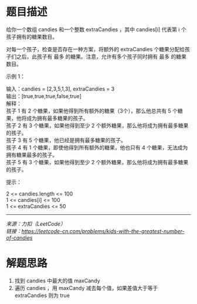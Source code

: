 # 题目描述
给你一个数组 candies 和一个整数 extraCandies ，其中 candies[i] 代表第 i 个孩子拥有的糖果数目。  

对每一个孩子，检查是否存在一种方案，将额外的 extraCandies 个糖果分配给孩子们之后，此孩子有 最多 的糖果。注意，允许有多个孩子同时拥有 最多 的糖果数目。  

示例 1：  

输入：candies = [2,3,5,1,3], extraCandies = 3  
输出：[true,true,true,false,true]   
解释：  
孩子 1 有 2 个糖果，如果他得到所有额外的糖果（3个），那么他总共有 5 个糖果，他将成为拥有最多糖果的孩子。  
孩子 2 有 3 个糖果，如果他得到至少 2 个额外糖果，那么他将成为拥有最多糖果的孩子。  
孩子 3 有 5 个糖果，他已经是拥有最多糖果的孩子。  
孩子 4 有 1 个糖果，即使他得到所有额外的糖果，他也只有 4 个糖果，无法成为拥有糖果最多的孩子。  
孩子 5 有 3 个糖果，如果他得到至少 2 个额外糖果，那么他将成为拥有最多糖果的孩子。  

提示：  

2 <= candies.length <= 100  
1 <= candies[i] <= 100  
1 <= extraCandies <= 50  

-------------------------------
*来源：力扣（LeetCode）*  
*链接：https://leetcode-cn.com/problems/kids-with-the-greatest-number-of-candies*

# 解题思路
1. 找到 candies 中最大的值 maxCandy
2. 遍历 candies ，用 maxCandy 减去每个值，如果差值大于等于 extraCandies 则为 true
